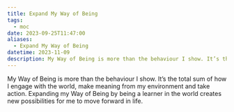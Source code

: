 ```yaml
---
title: Expand My Way of Being
tags:
  - moc
date: 2023-09-25T11:47:00
aliases:
  - Expand My Way of Being
datetime: 2023-11-09
description: My Way of Being is more than the behaviour I show. It’s the total sum of how I engage with the world, make meaning from my environment and take action. Expanding my Way of Being by being a learner in the world creates new possibilities for me to move forward in life.
---
```

My Way of Being is more than the behaviour I show. It’s the total sum of how I engage with the world, make meaning from my environment and take action. Expanding my Way of Being by being a learner in the world creates new possibilities for me to move forward in life.
